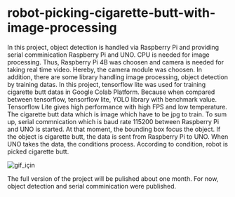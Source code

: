 # robot-picking-cigarette-butt-with-image-processing
In this project, object detection is handled via Raspberry Pi and providing serial comminication Raspberry Pi and UNO. CPU is needed for image processing. Thus, Raspberry Pi 4B was choosen and camera is needed for taking real time video. Hereby, the camera module was choosen. In addition, there are some library handling image processing, object detection by training datas. In this project, tensorflow lite was used for training cigarette butt datas in Google Colab Platform. Because when compared between tensorflow, tensorflow lite, YOLO library with benchmark value. Tensorflow Lite gives high performance with high FPS and low temperature. The cigarette butt data which is image which have to be jpg to train. To sum up, serial commnication which is baud rate 115200 between Raspberry Pi and UNO is started. At that moment, the bounding box focus the object. If the object is cigarette butt, the data is sent from Raspberry Pi to UNO. When UNO takes the data, the conditions process. According to condition, robot is picked  cigarette butt.

![gif_için](https://user-images.githubusercontent.com/109728194/232320105-2d1421df-abee-4289-8feb-33456b887afb.gif)


The full version of the project will be pulished about one month. For now, object detection and serial comminication were published.




